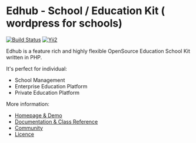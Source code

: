 Edhub - School / Education Kit ( wordpress for schools)
===========================

[![Build Status](https://travis-ci.org/HermnTech/edhub.svg?branch=master)](https://travis-ci.org/HermnTech/edhub)
[![Yii2](https://img.shields.io/badge/Powered_by-Yii_Framework-green.svg?style=flat)](http://www.yiiframework.com/)

Edhub is a feature rich and highly flexible OpenSource Education School Kit written in PHP.

It's perfect for individual:
- School Management
- Enterprise Education Platform
- Private Education Platform

More information:
- [Homepage & Demo](http://edhub.hermn.tech)
- [Documentation & Class Reference](http://docs..hermn.tech)
- [Community](http://community.hermn.tech/)
- [Licence](http://www.hermn.tech/licences)

